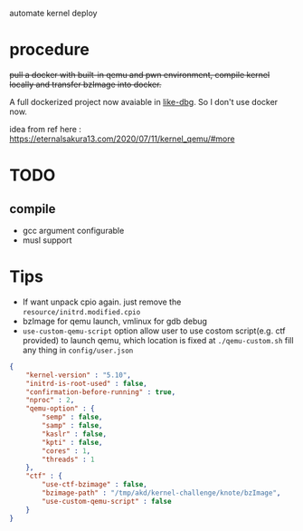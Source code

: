 automate kernel deploy

# procedure

~~pull a docker with built-in qemu and pwn environment, compile kernel locally and transfer bzImage into docker.~~

A full dockerized project now avaiable in [like-dbg](https://github.com/0xricksanchez/like-dbg). So I don't use docker now.

idea from ref here : https://eternalsakura13.com/2020/07/11/kernel_qemu/#more


# TODO
## compile
- gcc argument configurable
- musl support

# Tips
- If want unpack cpio again. just remove the `resource/initrd.modified.cpio`
- bzImage for qemu launch, vmlinux for gdb debug
- `use-custom-qemu-script` option allow user to use costom script(e.g. ctf provided) to launch qemu, which location is fixed at `./qemu-custom.sh`
fill any thing in `config/user.json`
```json
{
    "kernel-version" : "5.10",
    "initrd-is-root-used" : false,
    "confirmation-before-running" : true,
    "nproc" : 2,
    "qemu-option" : {
        "semp" : false,
        "samp" : false,
        "kaslr" : false,
        "kpti" : false,
        "cores" : 1,
        "threads" : 1
    },
    "ctf" : {
        "use-ctf-bzimage" : false,
        "bzimage-path" : "/tmp/akd/kernel-challenge/knote/bzImage",
        "use-custom-qemu-script" : false
    }
}
```